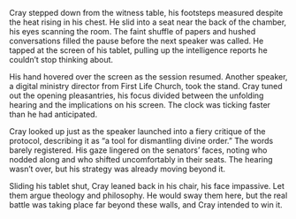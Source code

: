 Cray stepped down from the witness table, his footsteps measured despite the heat rising in his chest. He slid into a seat near the back of the chamber, his eyes scanning the room. The faint shuffle of papers and hushed conversations filled the pause before the next speaker was called. He tapped at the screen of his tablet, pulling up the intelligence reports he couldn’t stop thinking about. 

His hand hovered over the screen as the session resumed. Another speaker, a digital ministry director from First Life Church, took the stand. Cray tuned out the opening pleasantries, his focus divided between the unfolding hearing and the implications on his screen. The clock was ticking faster than he had anticipated. 

Cray looked up just as the speaker launched into a fiery critique of the protocol, describing it as “a tool for dismantling divine order.” The words barely registered. His gaze lingered on the senators’ faces, noting who nodded along and who shifted uncomfortably in their seats. The hearing wasn’t over, but his strategy was already moving beyond it. 

Sliding his tablet shut, Cray leaned back in his chair, his face impassive. Let them argue theology and philosophy. He would sway them here, but the real battle was taking place far beyond these walls, and Cray intended to win it.
